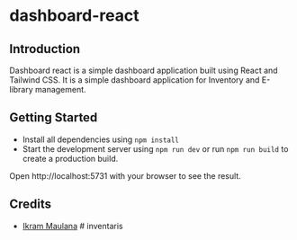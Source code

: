 # dashboard-react

## Introduction

Dashboard react is a simple dashboard application built using React and Tailwind CSS. It is a simple dashboard application for Inventory and E-library management.

## Getting Started

- Install all dependencies using `npm install`
- Start the development server using `npm run dev` or run `npm run build` to create a production build.

Open http://localhost:5731 with your browser to see the result.

## Credits

- [Ikram Maulana](https://ikram-maulana.tech)
#   i n v e n t a r i s  
 